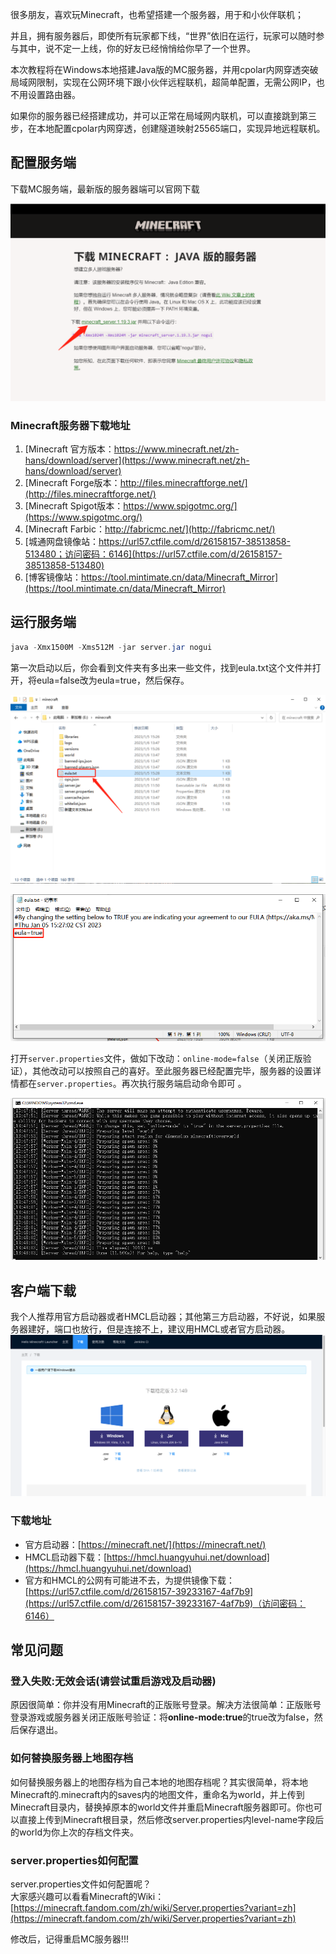 很多朋友，喜欢玩Minecraft，也希望搭建一个服务器，用于和小伙伴联机；

并且，拥有服务器后，即使所有玩家都下线，“世界”依旧在运行，玩家可以随时参与其中，说不定一上线，你的好友已经悄悄给你早了一个世界。

本次教程将在Windows本地搭建Java版的MC服务器，并用cpolar内网穿透突破局域网限制，实现在公网环境下跟小伙伴远程联机，超简单配置，无需公网IP，也不用设置路由器。

如果你的服务器已经搭建成功，并可以正常在局域网内联机，可以直接跳到第三步，在本地配置cpolar内网穿透，创建隧道映射25565端口，实现异地远程联机。

## 配置服务端

下载MC服务端，最新版的服务器端可以官网下载

![1696592234024-cbdf7dd0-12ce-452a-8ad9-0cde999c5e34.png](./assets/1696592234024-cbdf7dd0-12ce-452a-8ad9-0cde999c5e34.png)

### Minecraft服务器下载地址

1. [Minecraft 官方版本：https://www.minecraft.net/zh-hans/download/server](https://www.minecraft.net/zh-hans/download/server)
2. [Minecraft Forge版本：http://files.minecraftforge.net/](http://files.minecraftforge.net/)
3. [Minecraft Spigot版本：https://www.spigotmc.org/](https://www.spigotmc.org/)
4. [Minecraft Farbic：http://fabricmc.net/](http://fabricmc.net/)
5. [城通网盘镜像站：https://url57.ctfile.com/d/26158157-38513858-513480；访问密码：6146](https://url57.ctfile.com/d/26158157-38513858-513480)
6. [博客镜像站：https://tool.mintimate.cn/data/Minecraft_Mirror](https://tool.mintimate.cn/data/Minecraft_Mirror)

## 运行服务端

```java
java -Xmx1500M -Xms512M -jar server.jar nogui
```

第一次启动以后，你会看到文件夹有多出来一些文件，找到eula.txt这个文件并打开，将eula=false改为eula=true，然后保存。

![1696592480341-3fe4861f-7560-4da1-b334-07ea58c54f58.png](./assets/1696592480341-3fe4861f-7560-4da1-b334-07ea58c54f58.png)

![1696592511324-8afac221-5258-4fe6-b12b-fd532ce7d926.png](./assets/1696592511324-8afac221-5258-4fe6-b12b-fd532ce7d926.png)

打开`server.properties`文件，做如下改动：`online-mode=false`（关闭正版验证），其他改动可以按照自己的喜好。至此服务器已经配置完毕，服务器的设置详情都在`server.properties`。再次执行服务端启动命令即可 。

![1696592621733-ec01f350-81b5-4323-a5a6-ca2221f5082c.png](./assets/1696592621733-ec01f350-81b5-4323-a5a6-ca2221f5082c.png)

## 客户端下载

我个人推荐用官方启动器或者HMCL启动器；其他第三方启动器，不好说，如果服务器建好，端口也放行，但是连接不上，建议用HMCL或者官方启动器。  
![1696592662044-4cab116e-2411-49c7-ac22-f6821658ce92.png](./assets/1696592662044-4cab116e-2411-49c7-ac22-f6821658ce92.png)

### 下载地址

+ 官方启动器：[https://minecraft.net/](https://minecraft.net/)
+ HMCL启动器下载：[https://hmcl.huangyuhui.net/download](https://hmcl.huangyuhui.net/download)
+ 官方和HMCL的公网有可能进不去，为提供镜像下载：[https://url57.ctfile.com/d/26158157-39233167-4af7b9](https://url57.ctfile.com/d/26158157-39233167-4af7b9)（访问密码：6146）

## 常见问题

### 登入失败:无效会话(请尝试重启游戏及启动器)

原因很简单：你并没有用Minecraft的正版账号登录。解决方法很简单：正版账号登录游戏或服务器关闭正版账号验证：将**online-mode:true**的true改为false，然后保存退出。

### 如何替换服务器上地图存档

如何替换服务器上的地图存档为自己本地的地图存档呢？其实很简单，将本地Minecraft的.minecraft内的saves内的地图文件，重命名为world，并上传到Minecraft目录内，替换掉原本的world文件并重启Minecraft服务器即可。你也可以直接上传到Minecraft根目录，然后修改server.properties内level-name字段后的world为你上次的存档文件夹。

### server.properties如何配置

server.properties文件如何配置呢？  
大家感兴趣可以看看Minecraft的Wiki：[https://minecraft.fandom.com/zh/wiki/Server.properties?variant=zh](https://minecraft.fandom.com/zh/wiki/Server.properties?variant=zh)

修改后，记得重启MC服务器!!!  
